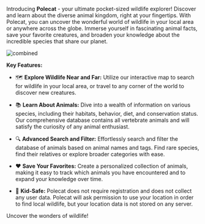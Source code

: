Introducing **Polecat** - your ultimate pocket-sized wildlife explorer! Discover and learn about the diverse animal kingdom, right at your fingertips. With Polecat, you can uncover the wonderful world of wildlife in your local area or anywhere across the globe. Immerse yourself in fascinating animal facts, save your favorite creatures, and broaden your knowledge about the incredible species that share our planet. 

![combined](https://github.com/polecat-app/polecat-app.github.io/assets/93203883/764c424c-9eb3-4db5-8a96-97dd68576071)

**Key Features:**

- 🗺️ **Explore Wildlife Near and Far:** Utilize our interactive map to search for wildlife in your local area, or travel to any corner of the world to discover new creatures. 

- 📚 **Learn About Animals:** Dive into a wealth of information on various species, including their habitats, behavior, diet, and conservation status. Our comprehensive database contains all vertebrate animals and will satisfy the curiosity of any animal enthusiast. 

- 🔍 **Advanced Search and Filter:** Effortlessly search and filter the database of animals based on animal names and tags. Find rare species, find their relatives or explore broader categories with ease. 

- ❤️ **Save Your Favorites:** Create a personalized collection of animals, making it easy to track which animals you have encountered and to expand your knowledge over time. 

- 👧 **Kid-Safe:** Polecat does not require registration and does not collect any user data. Polecat will ask permission to use your location in order to find local wildlife, but your location data is not stored on any server. 

Uncover the wonders of wildlife!
